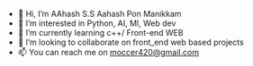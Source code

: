 - 👋 Hi, I’m AAhash S.S Aahash Pon Manikkam
- 👀 I’m interested in Python, AI, Ml, Web dev
- 🌱 I’m currently learning c++/ Front-end WEB
- 💞️ I’m looking to collaborate on front_end web based projects
- 📫 You can reach me on moccer420@gmail.com
